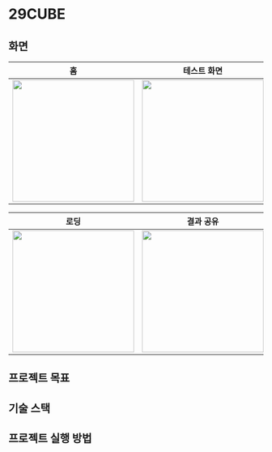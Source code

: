 # 29CUBE

## 화면
|홈|테스트 화면|
|----|----|
|<img width="240px" src="https://github.com/2Qube/29CUBE/assets/123740296/cfb59a0d-3b3d-4c52-b0cc-7d1618dd4870" />|<img width="240px" src="https://github.com/2Qube/29CUBE/assets/123740296/b3aff93e-8b71-4ed6-850d-d1810060938a" />|


|로딩|결과 공유|
|---|---|
|<img width="240px" src="https://github.com/2Qube/29CUBE/assets/123740296/9141fcb9-bc64-4d8a-9658-426ac659d74e" />|<img width="240px" src="https://github.com/2Qube/29CUBE/assets/123740296/1830317d-3619-4dc1-a74b-e66efeea8eac" />|




## 프로젝트 목표

## 기술 스택

## 프로젝트 실행 방법
